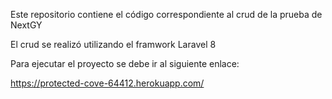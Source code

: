 Este repositorio contiene el código correspondiente al crud de la prueba de NextGY

El crud se realizó utilizando el framwork Laravel 8

Para ejecutar el proyecto se debe ir al siguiente enlace:

https://protected-cove-64412.herokuapp.com/
